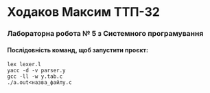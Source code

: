 # Ходаков Максим ТТП-32
### Лабораторна робота № 5 з Системного програмування

#### Послідовність команд, щоб запустити проєкт:  
    lex lexer.l
    yacc -d -v parser.y
    gcc -ll -w y.tab.c
    ./a.out<назва_файлу.c